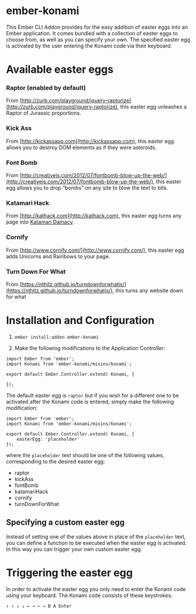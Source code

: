 # ember-konami

This Ember CLI Addon provides for the easy addition of easter eggs into an Ember application.  It comes bundled with a
collection of easter eggs to choose from, as well as you can specify your own.  The specified easter egg is activated
by the user entering the Konami code via their keyboard.

# Available easter eggs

### Raptor (enabled by default)

From [http://zurb.com/playground/jquery-raptorize](http://zurb.com/playground/jquery-raptorize), this easter egg unleashes
a Raptor of Jurassic proportions.

### Kick Ass

From [http://kickassapp.com](http://kickassapp.com), this easter egg allows you to destroy DOM elements as if they were
asteroids.

### Font Bomb

From [http://creativejs.com/2012/07/fontbomb-blow-up-the-web/](http://creativejs.com/2012/07/fontbomb-blow-up-the-web/),
this easter egg allows you to drop “bombs” on any site to blow the text to bits.

### Katamari Hack

From [http://kathack.com](http://kathack.com), this easter egg turns any page into [Katamari Damacy](http://en.wikipedia.org/wiki/Katamari_Damacy).

### Cornify

From [http://www.cornify.com/](http://www.cornify.com/), this easter egg adds Unicorns and Rainbows to your page.

### Turn Down For What

From [https://nthitz.github.io/turndownforwhatjs/](https://nthitz.github.io/turndownforwhatjs/), this turns any website down for what


# Installation and Configuration

1) `ember install:addon ember-konami`

2) Make the following modifications to the Application Controller:

```
import Ember from 'ember';
import Konami from 'ember-konami/mixins/konami';

export default Ember.Controller.extend( Konami, {

});
```

The default easter egg is `raptor` but if you wish for a different one to be activated after the Konami code is entered,
simply make the following modification:

```
import Ember from 'ember';
import Konami from 'ember-konami/mixins/konami';

export default Ember.Controller.extend( Konami, {
    easterEgg: 'placeholder'
});
```

where the `placeholder` text should be one of the following values, corresponding to the desired easter egg:

* raptor
* kickAss
* fontBomb
* katamariHack
* cornify
* turnDownForWhat

## Specifying a custom easter egg

Instead of setting one of the values above in place of the `placeholder` text, you can define a function to be executed
when the easter egg is activated.  In this way you can trigger your own custom easter egg.


# Triggering the easter egg

In order to activate the easter egg you only need to enter the Konami code using your keyboard.  The Konami code consists
of these keystrokes:

```
↑ ↑ ↓ ↓ ← → ← → B A Enter
```



